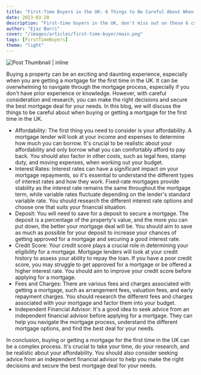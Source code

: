 ```yaml
---
title: "First-Time Buyers in the UK: 6 Things to Be Careful About When Getting a Mortgage"
date: 2023-03-20
description: "First-time buyers in the UK, don't miss out on these 6 crucial tips for getting a mortgage. Read on to secure the best deal for your needs. #mortgages #firsttimebuyers"
author: "Ejaz Barri"
cover: "/images/articles/first-time-buyer/main.png"
tags: [FirstTimeBuyers]
theme: "light"
---
```


![Post Thumbnail | inline](/images/articles/first-time-buyer/main.png)

Buying a property can be an exciting and daunting experience, especially when you are getting a mortgage for the first time in the UK. It can be overwhelming to navigate through the mortgage process, especially if you don't have prior experience or knowledge. However, with careful consideration and research, you can make the right decisions and secure the best mortgage deal for your needs. In this blog, we will discuss the things to be careful about when buying or getting a mortgage for the first time in the UK.

- Affordability: The first thing you need to consider is your affordability. A mortgage lender will look at your income and expenses to determine how much you can borrow. It's crucial to be realistic about your affordability and only borrow what you can comfortably afford to pay back. You should also factor in other costs, such as legal fees, stamp duty, and moving expenses, when working out your budget.
- Interest Rates: Interest rates can have a significant impact on your mortgage repayments, so it's essential to understand the different types of interest rates and how they work. Fixed-rate mortgages provide stability as the interest rate remains the same throughout the mortgage term, while variable rates fluctuate depending on the lender's standard variable rate. You should research the different interest rate options and choose one that suits your financial situation.
- Deposit: You will need to save for a deposit to secure a mortgage. The deposit is a percentage of the property's value, and the more you can put down, the better your mortgage deal will be. You should aim to save as much as possible for your deposit to increase your chances of getting approved for a mortgage and securing a good interest rate.
- Credit Score: Your credit score plays a crucial role in determining your eligibility for a mortgage. Mortgage lenders will look at your credit history to assess your ability to repay the loan. If you have a poor credit score, you may struggle to get approved for a mortgage or be offered a higher interest rate. You should aim to improve your credit score before applying for a mortgage.
- Fees and Charges: There are various fees and charges associated with getting a mortgage, such as arrangement fees, valuation fees, and early repayment charges. You should research the different fees and charges associated with your mortgage and factor them into your budget.
- Independent Financial Advisor: It's a good idea to seek advice from an independent financial advisor before applying for a mortgage. They can help you navigate the mortgage process, understand the different mortgage options, and find the best deal for your needs.

In conclusion, buying or getting a mortgage for the first time in the UK can be a complex process. It's crucial to take your time, do your research, and be realistic about your affordability. You should also consider seeking advice from an independent financial advisor to help you make the right decisions and secure the best mortgage deal for your needs.

